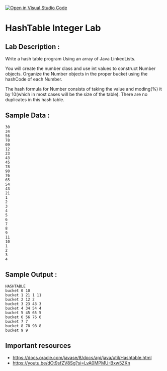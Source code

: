 [![Open in Visual Studio Code](https://classroom.github.com/assets/open-in-vscode-2e0aaae1b6195c2367325f4f02e2d04e9abb55f0b24a779b69b11b9e10269abc.svg)](https://classroom.github.com/online_ide?assignment_repo_id=18311988&assignment_repo_type=AssignmentRepo)
# HashTable Integer Lab

## Lab Description :   
Write a hash table program Using an array of Java LinkedLists.  

You will create the number class and use int values to construct Number objects.  Organize the Number objects in the proper bucket using the hashCode of each Number.  

The hash formula for Number consists of taking the value and moding(%) it by 10(which in most cases will be the size of the table).  There are no duplicates in this hash table.  

## Sample Data : 
```
30
34
56
78
09
12
23
43
45
78
98
76
65
54
43
21
1
2
3
4
5
6
7
8
9
11
10
1
2
3
4
```

## Sample Output :
```
HASHTABLE
bucket 0 10
bucket 1 21 1 11
bucket 2 12 2
bucket 3 23 43 3
bucket 4 34 54 4
bucket 5 45 65 5
bucket 6 56 76 6
bucket 7 7
bucket 8 78 98 8
bucket 9 9
```


## Important resources
- https://docs.oracle.com/javase/8/docs/api/java/util/Hashtable.html
- https://youtu.be/dCt9sfZV8Sg?si=LvA0MPMU-Bxw5ZKn

